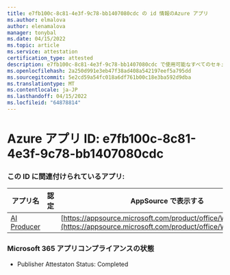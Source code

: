```yaml
---
title: e7fb100c-8c81-4e3f-9c78-bb1407080cdc の id 情報のAzure アプリ
ms.author: elmalova
author: elenamalova
manager: tonybal
ms.date: 04/15/2022
ms.topic: article
ms.service: attestation
certification_type: attested
description: e7fb100c-8c81-4e3f-9c78-bb1407080cdc で使用可能なすべてのセキュリティとコンプライアンス情報。
ms.openlocfilehash: 2a250d991e3eb47f38ad408a542197eef5a795dd
ms.sourcegitcommit: 5e2cd59a54fc018a6df761b00c18e3ba592d9dba
ms.translationtype: MT
ms.contentlocale: ja-JP
ms.lasthandoff: 04/15/2022
ms.locfileid: "64878814"
---
```

# <a name="azure-app-id-e7fb100c-8c81-4e3f-9c78-bb1407080cdc"></a>Azure アプリ ID: e7fb100c-8c81-4e3f-9c78-bb1407080cdc


### <a name="apps-associated-with-this-id"></a>この ID に関連付けられているアプリ:
| **アプリ名** | **認定** | **AppSource で表示する** |
|--------------|---------------|-----------------------|
| [AI Producer](../forward/WA200003883.md) |  | [https://appsource.microsoft.com/product/office/WA200003883](https://appsource.microsoft.com/product/office/WA200003883) |

### <a name="microsoft-365-app-compliance-status"></a>Microsoft 365 アプリコンプライアンスの状態
- Publisher Attestaton Status: Completed
